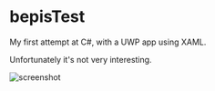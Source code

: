 # bepisTest
My first attempt at C#, with a UWP app using XAML.

Unfortunately it's not very interesting.

![screenshot](http://i.imgur.com/bNjsVlY.png)
